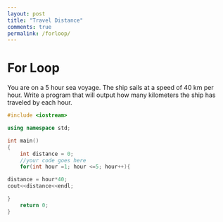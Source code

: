 ```yaml
---
layout: post
title: "Travel Distance"
comments: true
permalink: /forloop/
---
```

# For Loop
You are on a 5 hour sea voyage. The ship sails at a speed of 40 km per hour. Write a program that will output how many kilometers the ship has traveled by each hour.


```cpp
#include <iostream>

using namespace std;

int main()
{
    int distance = 0;
    //your code goes here
    for(int hour =1; hour <=5; hour++){

distance = hour*40;
cout<<distance<<endl;

}
    return 0;
}
```
